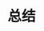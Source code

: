 ---
title: 总结
pageInfo: false
index: false
article: false
lastUpdated: false
dir:
  order: 4
  link: false
---